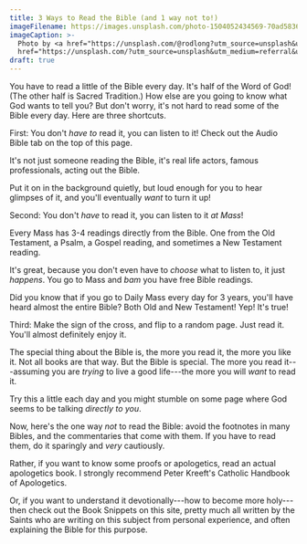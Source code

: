 ```yaml
---
title: 3 Ways to Read the Bible (and 1 way not to!)
imageFilename: https://images.unsplash.com/photo-1504052434569-70ad5836ab65?ixlib=rb-1.2.1&ixid=MnwxMjA3fDB8MHxwaG90by1wYWdlfHx8fGVufDB8fHx8&auto=format&fit=crop&w=1470&q=80
imageCaption: >-
  Photo by <a href="https://unsplash.com/@rodlong?utm_source=unsplash&utm_medium=referral&utm_content=creditCopyText">Rod Long</a> on <a
  href="https://unsplash.com/?utm_source=unsplash&utm_medium=referral&utm_content=creditCopyText">Unsplash</a>
draft: true
---
```


You have to read a little of the Bible every day. It's half of the Word of God! (The other half is Sacred Tradition.) How else are you going to know what God wants to tell you? But don't worry, it's not hard to read some of the Bible every day. Here are three shortcuts.

First: You don't *have to* read it, you can listen to it! Check out the Audio Bible tab on the top of this page.

It's not just someone reading the Bible, it's real life actors, famous professionals, acting out the Bible.

Put it on in the background quietly, but loud enough for you to hear glimpses of it, and you'll eventually *want* to turn it up!

Second: You don't *have* to read it, you can listen to it *at Mass*!

Every Mass has 3-4 readings directly from the Bible. One from the Old Testament, a Psalm, a Gospel reading, and sometimes a New Testament reading.

It's great, because you don't even have to *choose* what to listen to, it just *happens*. You go to Mass and *bam* you have free Bible readings.

Did you know that if you go to Daily Mass every day for 3 years, you'll have heard almost the entire Bible? Both Old and New ​Testament! Yep! It's true!

Third: Make the sign of the cross, and flip to a random page. Just read it. You'll almost definitely enjoy it.

The special thing about the Bible is, the more you read it, the more you like it. Not all books are that way. But the Bible is special. The more you read it---assuming you are *trying* to live a good life---the more you will *want* to read it.

Try this a little each day and you might stumble on some page where God seems to be talking *directly to you*.

Now, here's the one way *not* to read the Bible: avoid the footnotes in many Bibles, and the commentaries that come with them. If you have to read them, do it sparingly and *very* cautiously.

Rather, if you want to know some proofs or apologetics, read an actual apologetics book. I strongly recommend Peter Kreeft's Catholic Handbook of Apologetics.

Or, if you want to understand it devotionally---how to become more holy---then check out the Book Snippets on this site, pretty much all written by the Saints who are writing on this subject from personal experience, and often explaining the Bible for this purpose.
